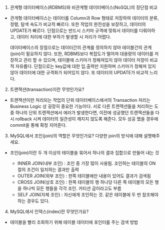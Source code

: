 1. 관계형 데이터베이스(RDBMS)와 비관계형 데이터베이스(NoSQL)의 장단점 비교

- 관게형 데이터베이스는 데이터를 Column과 Row 형태로 저장하여 데이터의 분류, 정렬, 탐색 속도가 비교적 빠르다.
  또한 작업의 완전성을 보장하고, 데이터의 UPDATE가 빠르다.
  단점으로는 반드시 스키마 규격에 맞춰서 데이터를 다뤄야하고, 데이터 처리에 대한 부하가 발생할 시 처리가 어렵다.

  데이터베이스의 장점으로는 데이터간의 관계를 정의하지 않아 테이블간의 관계(join)이 필요하지 않다.
  또한, RDBMS보다 복잡도가 떨어져 대용량의 데이터를 저장하고 관리 할 수 있으며, 테이블에 스키마가 정해져있지 않아 데이터 저장이 비교적 자유롭다.
  단점으로는 key값에 대한 입.출력만 지원하며 스키마가 정해져 있지 않아 데이터에 대한 규격화가 되어있지 않다. 또 데이터의 UPDATE가 비교적 느리다.

2. 트랜잭션(transaction)이란 무엇인가요?

- 트랜잭션이란 처리되는 작업의 단위
  데이터베이스에서의 Transaction 처리는 Business Logic 상 굉장히 중요한 기능이다.
  서로 다른 트랜잭션들을 처리하는 도중 하나의 단위 트랜잭션에서 에러가 발생한다면, 이전에 성공했던 트랜잭션들을 다시 rollback 시켜 데이터의 일관성이 깨지지 않도록 해준다.
  모두 성공 했을 경우에 commit을 통해 확정 지어준다.

3. MySQL에서 조인(join)의 역할은 무엇인가요? 다양한 join의 방식에 대해 설명해주세요.

- 조인(join)이란 두 개 이상의 테이블을 묶어서 하나의 결과 집합으로 만들어 내는 것
 
  - INNER JOIN(내부 조인) : 조인 중 가장 많이 사용됨. 조인하는 테이블의 ON 절의 조건이 일치하는 결과만 출력
  - OUTER JOIN(외부 조인) : 한쪽 테이블에만 내용이 있어도 결과가 검색됨
  - CROSS JOIN(상호 조인) : 한쪽 테이블의 행 하나당 다른 쪽 테이블의 모든 행을 하나씩 모든 행들을 각각 조인. 카티션 곱이라고도 부름
  - SELF JOIN(자체 조인) : 자신에게 조인하는 것. 같은 테이블에 두 번 참조해야 하는 경우도 있다.

4. MySQL에서 인덱스(index)란 무엇인가요?

- 테이블을 빨리 조회하기 위해 테이블 데이터에 포인터를 주는 검색 방법
